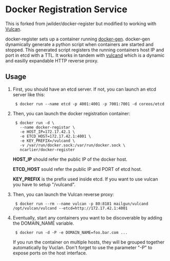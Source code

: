 # Docker Registration Service

This is forked from jwilder/docker-register but modified to working with [Vulcan][vulcan].

docker-register sets up a container running [docker-gen][docker-gen].  docker-gen dynamically generate a
python script when containers are started and stopped.  This generated script registers the running
containers host IP and port in etcd with a TTL.  It works in tandem with [vulcand][vulcan] which
is a dynamic and easilly expandable HTTP reverse proxy.

## Usage

1. First, you should have an etcd server. If not, you can launch an etcd server like this:

        $ docker run --name etcd -p 4001:4001 -p 7001:7001 -d coreos/etcd

1. Then, you can launch the docker registration container:

        $ docker run -d \
          --name docker-registar \
          -e HOST_IP=172.17.42.1 \
          -e ETCD_HOST=172.17.42.1:4001 \
          -e KEY_PREFIX=/vulcand \
          -v /var/run/docker.sock:/var/run/docker.sock \
          ncarlier/docker-register

    **HOST_IP** should refer the public IP of the docker host.

    **ETCD_HOST** sould refer the public IP and PORT of etcd host.

    **KEY_PREFIX** is the prefix used inside etcd. If you want to use vulcan you have to setup "/vulcand".

1. Then, you can launch the Vulcan reverse proxy:

        $ docker run --rm --name vulcan -p 80:8181 mailgun/vulcand /opt/vulcan/vulcand --etcd=http://172.17.42.1:4001

1. Eventually, start any containers you want to be discoverable by adding the DOMAIN_NAME variable.

        $ docker run -d -P -e DOMAIN_NAME=foo.bar.com ...

    If you run the container on multiple hosts, they will be grouped together automatically by Vuclan.
    Don't forget to use the parameter "-P" to expose ports on the host interface.

[vulcan]: http://www.vulcanproxy.com
[docker-gen]: https://github.com/jwilder/docker-gen
